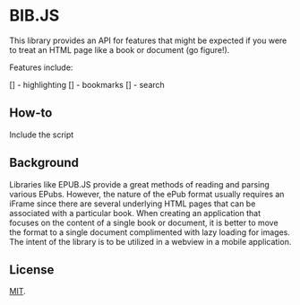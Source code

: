 # BIB.JS

This library provides an API for features that might be expected if you were to treat an HTML page like a book or document (go figure!).

Features include:

[] - highlighting
[] - bookmarks
[] - search


## How-to

Include the script 



## Background

Libraries like EPUB.JS provide a great methods of reading and parsing various EPubs.  However, the nature of the ePub format usually requires an iFrame since there are several underlying HTML pages that can be associated with a particular book.  When creating an application that focuses on the content of a single book or document, it is better to move the format to a single document complimented with lazy loading for images.  The intent of the library is to be utilized in a webview in a mobile application.  



## License

[MIT](LICENSE).
